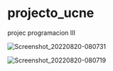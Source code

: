 # projecto_ucne

projec programacion III

![Screenshot_20220820-080731](https://user-images.githubusercontent.com/65502311/185745474-c4e4e061-cb49-4528-88a2-53a72590ffbc.png)

![Screenshot_20220820-080719](https://user-images.githubusercontent.com/65502311/185745476-9bcbd8c3-42a2-4b91-b2c3-845831e0f54e.png)
